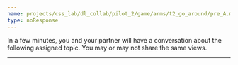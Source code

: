 ```yaml
---
name: projects/css_lab/dl_collab/pilot_2/game/arms/t2_go_around/pre_A.md
type: noResponse
---
```


In a few minutes, you and your partner will have a conversation about the following assigned topic. You may or may not share the same views.

---
